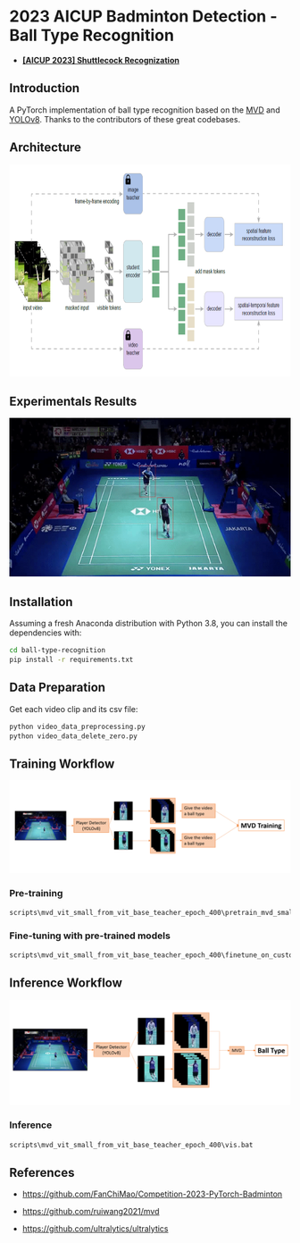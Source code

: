 # 2023 AICUP Badminton Detection - Ball Type Recognition

- [**[AICUP 2023] Shuttlecock Recognization**](https://aidea-web.tw/topic/cbea66cc-a993-4be8-933d-1aa9779001f8)  
## Introduction

A PyTorch implementation of ball type recognition based on the [MVD](https://github.com/ruiwang2021/mvd) and [YOLOv8](https://github.com/ultralytics/ultralytics). Thanks to the contributors of these great codebases.

## Architecture

<p align="center">
<img src="fig/MVD_architecture.png" width = "747" height = "380" alt="result-1" />
</p>

## Experimentals Results

![Demo](fig/video.gif)

## Installation

Assuming a fresh Anaconda distribution with Python 3.8, you can install the dependencies with:

```sh
cd ball-type-recognition
pip install -r requirements.txt
```

## Data Preparation

Get each video clip and its csv file:
```sh
python video_data_preprocessing.py
python video_data_delete_zero.py
```

## Training Workflow
![Training](fig/training.png)
### Pre-training

```sh
scripts\mvd_vit_small_from_vit_base_teacher_epoch_400\pretrain_mvd_small_on_custom.bat
```

### Fine-tuning with pre-trained models

```sh
scripts\mvd_vit_small_from_vit_base_teacher_epoch_400\finetune_on_custom.bat
```

## Inference Workflow
![Training](fig/inference.png)
### Inference

```sh
scripts\mvd_vit_small_from_vit_base_teacher_epoch_400\vis.bat
```

## References

+ https://github.com/FanChiMao/Competition-2023-PyTorch-Badminton

+ https://github.com/ruiwang2021/mvd

+ https://github.com/ultralytics/ultralytics

